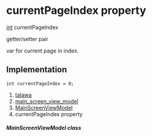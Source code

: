 
<div>

# currentPageIndex property

</div>


[int](https://api.flutter.dev/flutter/dart-core/int-class.html)
currentPageIndex


getter/setter pair




var for current page in index.



## Implementation

``` language-dart
int currentPageIndex = 0;
```







1.  [talawa](../../index.md)
2.  [main_screen_view_model](../../view_model_main_screen_view_model/)
3.  [MainScreenViewModel](../../view_model_main_screen_view_model/MainScreenViewModel-class.md)
4.  currentPageIndex property

##### MainScreenViewModel class







